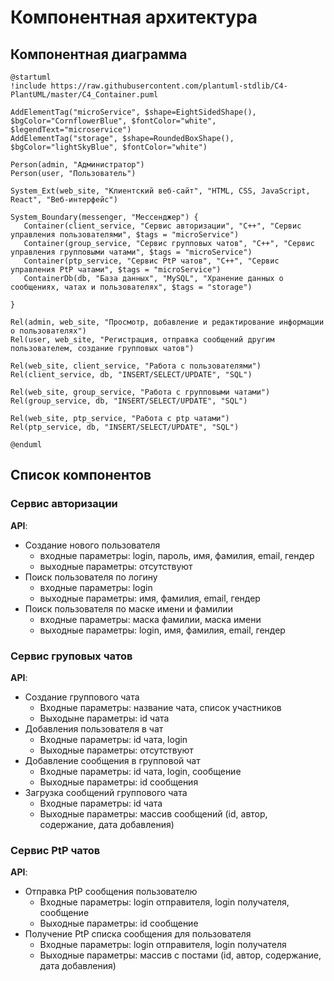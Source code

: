 # Компонентная архитектура
<!-- Состав и взаимосвязи компонентов системы между собой и внешними системами с указанием протоколов, ключевые технологии, используемые для реализации компонентов.
Диаграмма контейнеров C4 и текстовое описание. 
-->
## Компонентная диаграмма

```plantuml
@startuml
!include https://raw.githubusercontent.com/plantuml-stdlib/C4-PlantUML/master/C4_Container.puml

AddElementTag("microService", $shape=EightSidedShape(), $bgColor="CornflowerBlue", $fontColor="white", $legendText="microservice")
AddElementTag("storage", $shape=RoundedBoxShape(), $bgColor="lightSkyBlue", $fontColor="white")

Person(admin, "Администратор")
Person(user, "Пользователь")

System_Ext(web_site, "Клиентский веб-сайт", "HTML, CSS, JavaScript, React", "Веб-интерфейс")

System_Boundary(messenger, "Мессенджер") {
   Container(client_service, "Сервис авторизации", "C++", "Сервис управления пользователями", $tags = "microService")    
   Container(group_service, "Сервис групповых чатов", "C++", "Сервис управления групповыми чатами", $tags = "microService")
   Container(ptp_service, "Сервис PtP чатов", "C++", "Сервис управления PtP чатами", $tags = "microService")   
   ContainerDb(db, "База данных", "MySQL", "Хранение данных о сообщениях, чатах и пользователях", $tags = "storage")
   
}

Rel(admin, web_site, "Просмотр, добавление и редактирование информации о пользователях")
Rel(user, web_site, "Регистрация, отправка сообщений другим пользователем, создание групповых чатов")

Rel(web_site, client_service, "Работа с пользователями")
Rel(client_service, db, "INSERT/SELECT/UPDATE", "SQL")

Rel(web_site, group_service, "Работа с групповыми чатами")
Rel(group_service, db, "INSERT/SELECT/UPDATE", "SQL")

Rel(web_site, ptp_service, "Работа с ptp чатами")
Rel(ptp_service, db, "INSERT/SELECT/UPDATE", "SQL")

@enduml
```
## Список компонентов  

### Сервис авторизации
**API**:
-	Создание нового пользователя
      - входные параметры: login, пароль, имя, фамилия, email, гендер
      - выходные параметры: отсутствуют
-	Поиск пользователя по логину
     - входные параметры:  login
     - выходные параметры: имя, фамилия, email, гендер
-	Поиск пользователя по маске имени и фамилии
     - входные параметры: маска фамилии, маска имени
     - выходные параметры: login, имя, фамилия, email, гендер

### Сервис груповых чатов
**API**:
- Создание группового чата
  - Входные параметры: название чата, список участников
  - Выходыне параметры: id чата
- Добавления пользователя в чат
  - Входные параметры: id чата, login
  - Выходные параметры: отсутствуют
- Добавление сообщения в групповой чат
  - Входные параметры: id чата, login, сообщение
  - Выходные параметры: id сообщения
- Загрузка сообщений группового чата
  - Входные параметры: id чата
  - Выходные параметры: массив сообщений (id, автор, содержание, дата добавления)

### Сервис PtP чатов
**API**:
- Отправка PtP сообщения пользователю
  - Входные параметры: login отправителя, login получателя, сообщение
  - Выходные параметры: id сообщение
- Получение PtP списка сообщения для пользователя
  - Входные параметры: login отправителя, login получателя
  - Выходные параметры: массив с постами (id, автор, содержание, дата добавления)
